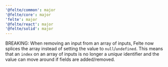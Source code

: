 ```yaml
---
'@felte/common': major
'@felte/core': major
'felte': major
'@felte/react': major
'@felte/solid': major
---
```


BREAKING: When removing an input from an array of inputs, Felte now splices the array instead of setting the value to `null`/`undefined`. This means that an `index` on an array of inputs is no longer a _unique_ identifier and the value can move around if fields are added/removed.
